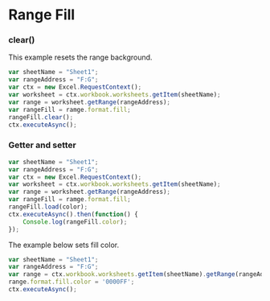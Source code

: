 # Range Fill

### clear()

This example resets the range background.

```js
var sheetName = "Sheet1";
var rangeAddress = "F:G";
var ctx = new Excel.RequestContext();
var worksheet = ctx.workbook.worksheets.getItem(sheetName);
var range = worksheet.getRange(rangeAddress);
var rangeFill = ramge.format.fill;
rangeFill.clear();
ctx.executeAsync();
```

### Getter and setter 
```js
var sheetName = "Sheet1";
var rangeAddress = "F:G";
var ctx = new Excel.RequestContext();
var worksheet = ctx.workbook.worksheets.getItem(sheetName);
var range = worksheet.getRange(rangeAddress);
var rangeFill = ramge.format.fill;
rangeFill.load(color);
ctx.executeAsync().then(function() {
	Console.log(rangeFill.color);
});
```
The example below sets fill color. 

```js
var sheetName = "Sheet1";
var rangeAddress = "F:G";
var range = ctx.workbook.worksheets.getItem(sheetName).getRange(rangeAddress);
range.format.fill.color = '0000FF';
ctx.executeAsync();
```